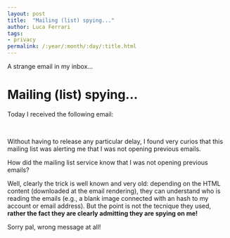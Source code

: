 ```yaml
---
layout: post
title:  "Mailing (list) spying..."
author: Luca Ferrari
tags:
- privacy
permalink: /:year/:month/:day/:title.html
---
```

A strange email in my inbox...

# Mailing (list) spying...

Today I received the following email:

<center>
<br/>
<img src="/images/posts/be_professional/be_professiona_3.png" alt="" />
<br/>
</center>

Without having to release any particular delay, I found very curios that this mailing list was alerting me that I was not opening previous emails.

How did the mailing list service know that I was not opening previous emails?

Well, clearly the trick is well known and very old: depending on the HTML content (downloaded at the email rendering), they can understand who is reading the emails (e.g., a blank image connected with an hash to my account or email address).
But the point is not the tecnique they used, **rather the fact they are clearly admitting they are spying on me!**

Sorry pal, wrong message at all!
